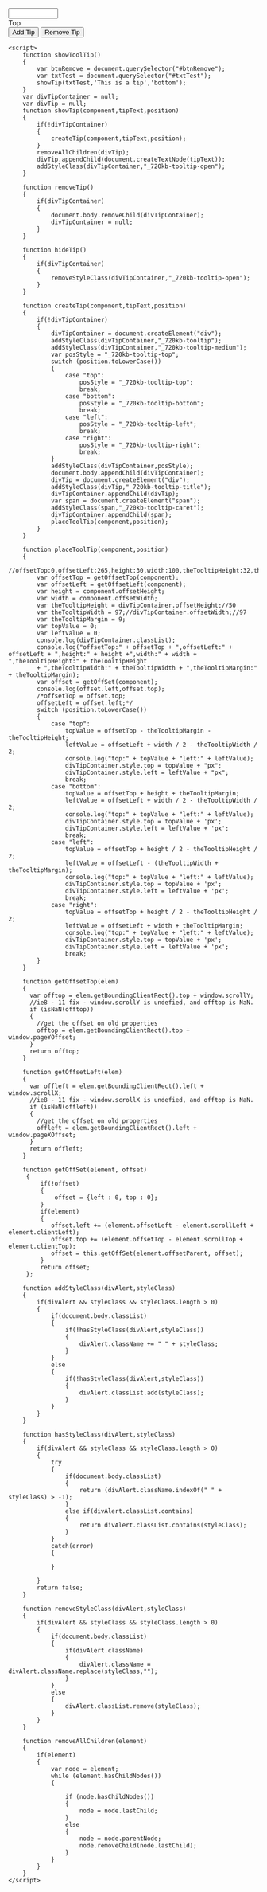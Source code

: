 <!--https://github.com/720kb/angular-tooltips -->
<!doctype html>
<html lang="en-US">
<head>
  <meta charset="utf-8">
  <meta http-equiv="Content-Type" content="text/html">
  <title>Full CSS3 Tooltips - Design Shack Demo</title>
    <link rel="stylesheet" type="text/css" href="http:cdnjs.cloudflare.com/ajax/libs/font-awesome/4.3.0/css/font-awesome.min.css"/>
	 <link rel="stylesheet" type="text/css" href="http://720kb.github.io/csshelper/assets/ext/src/helper.css">
  <link rel="stylesheet" type="text/css" media="all" href="styles.css">
</head>

<body class="center-content">
	<input id="txtTest" type="text" style="width:100px;"onmouseover="showToolTip()" onmouseleave="hideTip()">
	</input>
	<div class="col5">
		<div class="line-compress">
		 <a class="btn btn-medium center-content radius3 bg-purple color-white ng-isolate-scope" tooltips="" tooltip-size="medium" title="Top tooltip" tooltip-side="top">
		  Top
		</a>
	  </div>
	</div>
	<!--<div class="_720kb-tooltip _720kb-tooltip-medium _720kb-tooltip-right _720kb-tooltip-open" style="top: 282px; left: 156px;">
		<div class="_720kb-tooltip-title"> Left tooltip</div> 
		<span class="_720kb-tooltip-caret"></span>
	</div>
	<div class="_720kb-tooltip _720kb-tooltip-medium _720kb-tooltip-top _720kb-tooltip-open" style="top: 238px; left: 168.5px;">
		<div class="_720kb-tooltip-title"> Top tooltip</div> 
		<span class="_720kb-tooltip-caret"></span>
	</div>
	<div class="_720kb-tooltip _720kb-tooltip-medium _720kb-tooltip-bottom _720kb-tooltip-open" style="top: 326px; left: 295px;">
		<div class="_720kb-tooltip-title"> Bottom tooltip</div> 
		<span class="_720kb-tooltip-caret"></span>
	</div>
	<div class="_720kb-tooltip _720kb-tooltip-medium _720kb-tooltip-right _720kb-tooltip-open" style="top: 273px; left: 572px;">
		<div class="_720kb-tooltip-title"> Right tooltip</div> 
		<span class="_720kb-tooltip-caret"></span>
	</div> -->
	<button onclick="showToolTip()">Add Tip</button>
	<button id="btnRemove" onclick="hideTip()">Remove Tip</button>
	
	<script>
		function showToolTip()
		{
			var btnRemove = document.querySelector("#btnRemove");
			var txtTest = document.querySelector("#txtTest");
			showTip(txtTest,'This is a tip','bottom');
		}
		var divTipContainer = null;
		var divTip = null;
		function showTip(component,tipText,position)
		{
			if(!divTipContainer)
			{
				createTip(component,tipText,position);
			}
			removeAllChildren(divTip);
			divTip.appendChild(document.createTextNode(tipText));
			addStyleClass(divTipContainer,"_720kb-tooltip-open");
		}
		
		function removeTip()
		{
			if(divTipContainer)
			{
				document.body.removeChild(divTipContainer);
				divTipContainer = null;
			}
		}
		
		function hideTip()
		{
			if(divTipContainer)
			{
				removeStyleClass(divTipContainer,"_720kb-tooltip-open");
			}
		}
		
		function createTip(component,tipText,position)
		{
			if(!divTipContainer)
			{
				divTipContainer = document.createElement("div");
				addStyleClass(divTipContainer,"_720kb-tooltip");
				addStyleClass(divTipContainer,"_720kb-tooltip-medium");
				var posStyle = "_720kb-tooltip-top";
				switch (position.toLowerCase())
				{
					case "top":
						posStyle = "_720kb-tooltip-top";
						break;
					case "bottom":
						posStyle = "_720kb-tooltip-bottom";
						break;
					case "left":
						posStyle = "_720kb-tooltip-left";
						break;
					case "right":
						posStyle = "_720kb-tooltip-right";
						break;
				}
				addStyleClass(divTipContainer,posStyle);
				document.body.appendChild(divTipContainer);
				divTip = document.createElement("div");
				addStyleClass(divTip,"_720kb-tooltip-title");
				divTipContainer.appendChild(divTip);
				var span = document.createElement("span");
				addStyleClass(span,"_720kb-tooltip-caret");
				divTipContainer.appendChild(span);
				placeToolTip(component,position);
			}
		}
		
		function placeToolTip(component,position)
		{
		//offsetTop:0,offsetLeft:265,height:30,width:100,theTooltipHeight:32,theTooltipWidth:102,theTooltipMargin:9
			var offsetTop = getOffsetTop(component);
			var offsetLeft = getOffsetLeft(component);
			var height = component.offsetHeight;
			var width = component.offsetWidth;
			var theTooltipHeight = divTipContainer.offsetHeight;//50
			var theTooltipWidth = 97;//divTipContainer.offsetWidth;//97
			var theTooltipMargin = 9;
			var topValue = 0;
            var leftValue = 0;
			console.log(divTipContainer.classList);
			console.log("offsetTop:" + offsetTop + ",offsetLeft:" + offsetLeft + ",height:" + height +",width:" + width + ",theTooltipHeight:" + theTooltipHeight
			+ ",theTooltipWidth:" + theTooltipWidth + ",theTooltipMargin:" + theTooltipMargin);
			var offset = getOffSet(component);
			console.log(offset.left,offset.top);
			/*offsetTop = offset.top;
			offsetLeft = offset.left;*/
			switch (position.toLowerCase())
			{
				case "top":
					topValue = offsetTop - theTooltipMargin - theTooltipHeight;
					leftValue = offsetLeft + width / 2 - theTooltipWidth / 2;
					console.log("top:" + topValue + "left:" + leftValue);
					divTipContainer.style.top = topValue + "px";
					divTipContainer.style.left = leftValue + "px";
					break;
				case "bottom":
					topValue = offsetTop + height + theTooltipMargin;
					leftValue = offsetLeft + width / 2 - theTooltipWidth / 2;
					console.log("top:" + topValue + "left:" + leftValue);
					divTipContainer.style.top = topValue + 'px';
					divTipContainer.style.left = leftValue + 'px';
					break;
				case "left":
					topValue = offsetTop + height / 2 - theTooltipHeight / 2;
					leftValue = offsetLeft - (theTooltipWidth + theTooltipMargin);
					console.log("top:" + topValue + "left:" + leftValue);
					divTipContainer.style.top = topValue + 'px';
					divTipContainer.style.left = leftValue + 'px';
					break;
				case "right":
					topValue = offsetTop + height / 2 - theTooltipHeight / 2;
					leftValue = offsetLeft + width + theTooltipMargin;
					console.log("top:" + topValue + "left:" + leftValue);
					divTipContainer.style.top = topValue + 'px';
					divTipContainer.style.left = leftValue + 'px';
					break;
			}
		}
		
		function getOffsetTop(elem) 
		{
          var offtop = elem.getBoundingClientRect().top + window.scrollY;
          //ie8 - 11 fix - window.scrollY is undefied, and offtop is NaN.
          if (isNaN(offtop)) 
		  {
            //get the offset on old properties
            offtop = elem.getBoundingClientRect().top + window.pageYOffset;
          }
          return offtop;
        }

        function getOffsetLeft(elem) 
		{
          var offleft = elem.getBoundingClientRect().left + window.scrollX;
          //ie8 - 11 fix - window.scrollX is undefied, and offtop is NaN.
          if (isNaN(offleft)) 
		  {
            //get the offset on old properties
            offleft = elem.getBoundingClientRect().left + window.pageXOffset;
          }
          return offleft;
        }
		
		function getOffSet(element, offset) 
		 {
			 if(!offset)
			 {
				 offset = {left : 0, top : 0};
			 }
			 if(element)
			 {
				offset.left += (element.offsetLeft - element.scrollLeft + element.clientLeft);
				offset.top += (element.offsetTop - element.scrollTop + element.clientTop);
				offset = this.getOffSet(element.offsetParent, offset);
			 }
			 return offset;
		 };
		
		function addStyleClass(divAlert,styleClass)
		{
			if(divAlert && styleClass && styleClass.length > 0)
			{
				if(document.body.classList)
				{
					if(!hasStyleClass(divAlert,styleClass))
					{
						divAlert.className += " " + styleClass;
					}
				}
				else
				{
					if(!hasStyleClass(divAlert,styleClass))
					{
						divAlert.classList.add(styleClass);
					}
				}
			}
		}
		
		function hasStyleClass(divAlert,styleClass)
		{
			if(divAlert && styleClass && styleClass.length > 0)
			{
				try
				{
					if(document.body.classList)
					{
						return (divAlert.className.indexOf(" " + styleClass) > -1);
					}
					else if(divAlert.classList.contains)
					{
						return divAlert.classList.contains(styleClass);
					}
				}
				catch(error)
				{
					
				}
				
			}
			return false;
		}
		
		function removeStyleClass(divAlert,styleClass)
		{
			if(divAlert && styleClass && styleClass.length > 0)
			{
				if(document.body.classList)
				{
					if(divAlert.className)
					{
						divAlert.className = divAlert.className.replace(styleClass,"");
					}
				}
				else
				{
					divAlert.classList.remove(styleClass);
				}
			}
		}
		
		function removeAllChildren(element) 
		{
			if(element)
			{
				var node = element;
				while (element.hasChildNodes()) 
				{              

					if (node.hasChildNodes()) 
					{                
						node = node.lastChild;                 
					}
					else 
					{                                     
						node = node.parentNode;                
						node.removeChild(node.lastChild);      
					}
				}
			}
		}
	</script>

</body>
</html>

